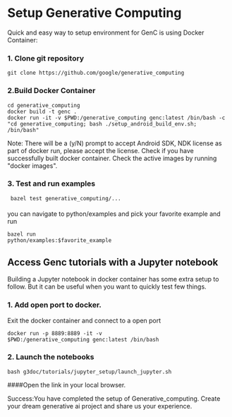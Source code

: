 # Setup Generative Computing

Quick and easy way to setup environment for GenC is using Docker Container:

### 1. Clone git repository

<pre class="prettyprint lang-bsh">
<code class="devsite-terminal">git clone https://github.com/google/generative_computing</code>
</pre>

### 2.Build Docker Container
<pre class="prettyprint lang-bsh">
<code class="devsite-terminal">cd generative_computing </code>
<code class="devsite-terminal">docker build -t genc . </code>
<code class="devsite-terminal">docker run -it -v $PWD:/generative_computing genc:latest /bin/bash -c "cd generative_computing; bash ./setup_android_build_env.sh; /bin/bash" </code>
</pre>

Note: There will be a (y/N) prompt to accept Android SDK, NDK license as part of docker run, please accept the license. Check if you have successfully built docker container. Check the active images by running "docker images".

### 3. Test and run examples

<pre class="prettyprint lang-bsh">
<code class="devsite-terminal"> bazel test generative_computing/... </code>
</pre>
####
   you can navigate to python/examples and pick your favorite example and run

<code class="devsite-terminal">bazel run python/examples:$favorite_example </code>


## Access Genc tutorials with a Jupyter notebook

Building a Jupyter notebook in docker container has some extra setup to follow. But it can be useful when you want to quickly test few things.


### 1. Add open port to docker.

Exit the docker container and connect to a open port

<code class="devsite-terminal">docker run -p 8889:8889 -it -v $PWD:/generative_computing genc:latest /bin/bash </code>


### 2. Launch the notebooks

<pre class="prettyprint lang-bsh">
<code class="devsite-terminal">bash g3doc/tutorials/jupyter_setup/launch_jupyter.sh </code>
</pre>

####Open the link in your local browser.

Success:You have completed the setup of Generative_computing. Create your dream generative ai project and share us your experience.
